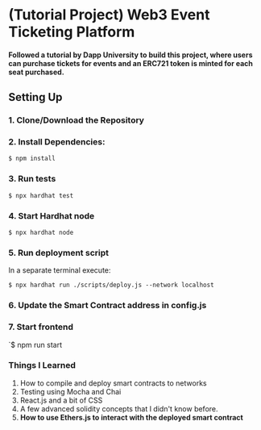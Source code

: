 # (Tutorial Project) Web3 Event Ticketing Platform

#### Followed a tutorial by Dapp University to build this project, where users can purchase tickets for events and an ERC721 token is minted for each seat purchased.

## Setting Up

### 1. Clone/Download the Repository

### 2. Install Dependencies:

`$ npm install`

### 3. Run tests

`$ npx hardhat test`

### 4. Start Hardhat node

`$ npx hardhat node`

### 5. Run deployment script

In a separate terminal execute:

`$ npx hardhat run ./scripts/deploy.js --network localhost`

### 6. Update the Smart Contract address in config.js

### 7. Start frontend

`$ npm run start

### Things I Learned

1. How to compile and deploy smart contracts to networks
2. Testing using Mocha and Chai
3. React.js and a bit of CSS
4. A few advanced solidity concepts that I didn't know before.
5. **How to use Ethers.js to interact with the deployed smart contract**
